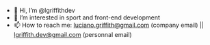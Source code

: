 - 👋 Hi, I’m @lgriffithdev
- 👀 I’m interested in sport and front-end development
- 📫 How to reach me: luciano.griffith@gmail.com (company email) || lgriffith.dev@gmail.com (personnal email)

<!---
lgriffithdev/lgriffithdev is a ✨ special ✨ repository because its `README.md` (this file) appears on your GitHub profile.
You can click the Preview link to take a look at your changes.
--->
